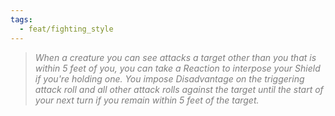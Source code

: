 ```yaml
---
tags:
  - feat/fighting_style
---
```

> *<span style="color:rgb(125, 125, 125)">When a creature you can see attacks a target other than you that is within 5 feet of you, you can take a Reaction to interpose your Shield if you're holding one. You impose Disadvantage on the triggering attack roll and all other attack rolls against the target until the start of your next turn if you remain within 5 feet of the target.</span>*
